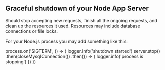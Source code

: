 ## Graceful shutdown of your Node App Server 



Should stop accepting new requests, finish all the ongoing requests, and clean up the resources it used. Resources may include database connections or file locks.

For your Node.js process you may add something like this:

process.on('SIGTERM', () => {
  logger.info('shutdown started')
  server.stop()
    .then(closeMysqlConnection())
    .then(() => {
      logger.info('process is stopping')
    })
})
